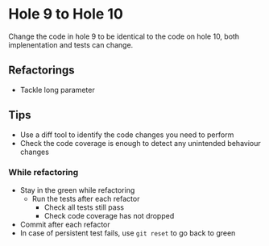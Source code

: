 # Hole 9 to Hole 10

Change the code in hole 9 to be identical to the code on hole 10, both implenentation and tests can change.

## Refactorings

- Tackle long parameter

## Tips

- Use a diff tool to identify the code changes you need to perform
- Check the code coverage is enough to detect any unintended behaviour changes

### While refactoring

- Stay in the green while refactoring
  - Run the tests after each refactor
    - Check all tests still pass
    - Check code coverage has not dropped
- Commit after each refactor
- In case of persistent test fails, use `git reset` to go back to green
